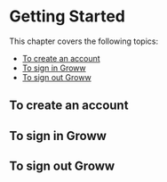 # Getting Started
This chapter covers the following topics:

- [To create an account](#to-create-an-account)
- [To sign in Groww](#to-sign-in-groww)
- [To sign out Groww](#to-sign-out-groww)

## To create an account

## To sign in Groww

## To sign out Groww